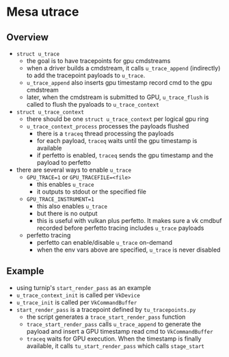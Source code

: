 Mesa utrace
===========

## Overview

- `struct u_trace`
  - the goal is to have tracepoints for gpu cmdstreams
  - when a driver builds a cmdstream, it calls `u_trace_append` (indirectly)
    to add the tracepoint payloads to `u_trace`.
  - `u_trace_append` also inserts gpu timestamp record cmd to the gpu
    cmdstream
  - later, when the cmdstream is submitted to GPU, `u_trace_flush` is called
    to flush the pyaloads to `u_trace_context`
- `struct u_trace_context`
  - there should be one `struct u_trace_context` per logical gpu ring
  - `u_trace_context_process` processes the payloads flushed
    - there is a `traceq` thread processing the payloads
    - for each payload, `traceq` waits until the gpu timestamp is available
    - if perfetto is enabled, `traceq` sends the gpu timestamp and the payload
      to perfetto
- there are several ways to enable `u_trace`
  - `GPU_TRACE=1` or `GPU_TRACEFILE=<file>`
    - this enables `u_trace`
    - it outputs to stdout or the specified file
  - `GPU_TRACE_INSTRUMENT=1`
    - this also enables `u_trace`
    - but there is no output
    - this is useful with vulkan plus perfetto.  It makes sure a vk cmdbuf
      recorded before perfetto tracing includes `u_trace` payloads
  - perfetto tracing
    - perfetto can enable/disable `u_trace` on-demand
    - when the env vars above are specified, `u_trace` is never disabled

## Example

- using turnip's `start_render_pass` as an example
- `u_trace_context_init` is called per `VkDevice`
- `u_trace_init` is called per `VkCommandBuffer`
- `start_render_pass` is a tracepoint defined by `tu_tracepoints.py`
  - the script generates a `trace_start_render_pass` function
  - `trace_start_render_pass` calls `u_trace_append` to generate the payload
    and insert a GPU timestamp read cmd to `VkCommandBuffer`
  - `traceq` waits for GPU execution.  When the timestamp is finally
    available, it calls `tu_start_render_pass` which calls `stage_start`
